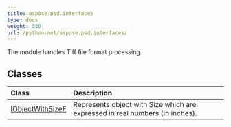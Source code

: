 ```yaml
---
title: aspose.psd.interfaces
type: docs
weight: 530
url: /python-net/aspose.psd.interfaces/
---
```



The module handles Tiff file format processing.

## **Classes**
| **Class** | **Description** |
| :- | :- |
| [IObjectWithSizeF](/psd/python-net/aspose.psd.interfaces/iobjectwithsizef/) | Represents object with Size which are expressed in real numbers (in inches). |
